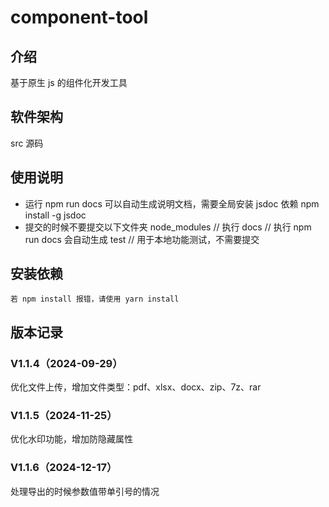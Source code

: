 # component-tool

## 介绍

基于原生 js 的组件化开发工具

## 软件架构

src 源码

## 使用说明

-   运行 npm run docs 可以自动生成说明文档，需要全局安装 jsdoc 依赖
    npm install -g jsdoc
-   提交的时候不要提交以下文件夹
    node_modules // 执行
    docs // 执行 npm run docs 会自动生成
    test // 用于本地功能测试，不需要提交

## 安装依赖

    若 npm install 报错，请使用 yarn install

## 版本记录

### V1.1.4（2024-09-29）

优化文件上传，增加文件类型：pdf、xlsx、docx、zip、7z、rar

### V1.1.5（2024-11-25）

优化水印功能，增加防隐藏属性

### V1.1.6（2024-12-17）

处理导出的时候参数值带单引号的情况
